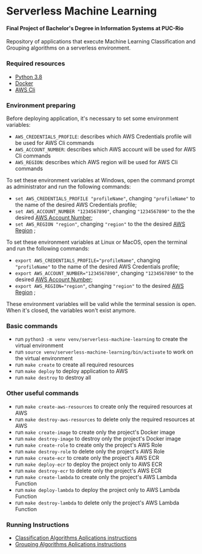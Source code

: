 # Serverless Machine Learning

#### Final Project of Bachelor's Degree in Information Systems at PUC-Rio

Repository of applications that execute Machine Learning Classification and Grouping algorithms on a serverless
environment.

### Required resources

* [Python 3.8](https://wiki.python.org/moin/BeginnersGuide/Download)
* [Docker](https://docs.docker.com/get-docker/)
* [AWS Cli](https://docs.aws.amazon.com/cli/latest/userguide/install-cliv2.html)

### Environment preparing

Before deploying application, it's necessary to set some environment variables:

* `AWS_CREDENTIALS_PROFILE`: describes which AWS Credentials profile will be used for AWS Cli commands
* `AWS_ACCOUNT_NUMBER`: describes which AWS account will be used for AWS Cli commands
* `AWS_REGION`: describes which AWS region will be used for AWS Cli commands

To set these environment variables at Windows, open the command prompt as administrator and run the following commands:

* `set AWS_CREDENTIALS_PROFILE "profileName"`, changing `"profileName"` to the name of the desired AWS Credentials
  profile;
* `set AWS_ACCOUNT_NUMBER "1234567890"`, changing `"1234567890"` to the the
  desired [AWS Account Number](https://docs.aws.amazon.com/pt_br/general/latest/gr/acct-identifiers.html);
* `set AWS_REGION "region"`, changing `"region"` to the the
  desired [AWS Region](https://docs.aws.amazon.com/pt_br/AWSEC2/latest/UserGuide/using-regions-availability-zones.html#concepts-regions)
  ;

To set these environment variables at Linux or MacOS, open the terminal and run the following commands:

* `export AWS_CREDENTIALS_PROFILE="profileName"`, changing `"profileName"` to the name of the desired AWS Credentials
  profile;
* `export AWS_ACCOUNT_NUMBER="1234567890"`, changing `"1234567890"` to the
  desired [AWS Account Number](https://docs.aws.amazon.com/pt_br/general/latest/gr/acct-identifiers.html);
* `export AWS_REGION="region"`, changing `"region"` to the
  desired [AWS Region](https://docs.aws.amazon.com/pt_br/AWSEC2/latest/UserGuide/using-regions-availability-zones.html#concepts-regions)
  ;

These environment variables will be valid while the terminal session is open. When it's closed, the variables won't
exist anymore.

### Basic commands

* run `python3 -m venv venv/serverless-machine-learning` to create the virtual environment
* run `source venv/serverless-machine-learning/bin/activate` to work on the virtual environment
* run `make create` to create all required resources
* run `make deploy` to deploy application to AWS
* run `make destroy` to destroy all

### Other useful commands

* run `make create-aws-resources` to create only the required resources at AWS
* run `make destroy-aws-resources` to delete only the required resources at AWS
* run `make create-image` to create only the project's Docker image
* run `make destroy-image` to destroy only the project's Docker image
* run `make create-role` to create only the project's AWS Role
* run `make destroy-role` to delete only the project's AWS Role
* run `make create-ecr` to create only the project's AWS ECR
* run `make deploy-ecr` to deploy the project only to AWS ECR
* run `make destroy-ecr` to delete only the project's AWS ECR
* run `make create-lambda` to create only the project's AWS Lambda Function
* run `make deploy-lambda` to deploy the project only to AWS Lambda Function
* run `make destroy-lambda` to delete only the project's AWS Lambda Function

### Running Instructions

* [Classification Algorithms Aplications instructions](algorithms/classification/README.md)
* [Grouping Algorithms Aplications instructions](algorithms/grouping/README.md)
